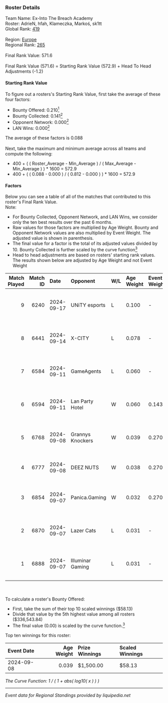### Roster Details<br />
Team Name: Ex-Into The Breach Academy<br />
Roster: AdrieN, hfah, Klameczka, Markoś, sk1tt<br />
Global Rank: [419](../../standings_global_2025_03_01.md)<br />
<br />
Region: [Europe]( ../../standings_europe_2025_03_01.md)<br />
Regional Rank: [265]( ../../standings_europe_2025_03_01.md)<br />
<br />
Final Rank Value:  571.6<br />
<br />
Final Rank Value (571.6) = Starting Rank Value (572.9) + Head To Head Adjustments (-1.2)<br />

#### Starting Rank Value<br />
To figure out a rosters's Starting Rank Value, first take the average of these four factors:<br />
- Bounty Offered: 0.210[<sup>1</sup>](#table2)
- Bounty Collected: 0.141[<sup>2</sup>](#table1)
- Opponent Network: 0.000[<sup>2</sup>](#table1)
- LAN Wins: 0.000[<sup>2</sup>](#table1)

The average of these factors is 0.088<br />
<br />
Next, take the maximum and minimum average across all teams and compute the following:<br />
- 400 + ( ( Roster_Average - Min_Average ) / ( Max_Average - Min_Average ) ) * 1600 = 572.9
- 400 + ( ( 0.088 - 0.000 ) / ( 0.812 - 0.000 ) ) * 1600 = 572.9


#### Factors<br />
Below you can see a table of all of the matches that contributed to this roster's Final Rank Value.<br />
Note:<br />

- For Bounty Collected, Opponent Network, and LAN Wins, we consider only the ten best results over the past 6 months.
- Raw values for those factors are multiplied by Age Weight. Bounty and Opponent Network values are also multiplied by Event Weight. The adjusted value is shown in parenthesis.
- The final value for a factor is the total of its adjusted values divided by 10. Bounty Collected is further scaled by the curve function[<sup>3</sup>](#curveFunction)
- Head to head adjustments are based on rosters' starting rank values. The results shown below are adjusted by Age Weight and not Event Weight
<span id="table1"></span><br />


| Match Played | Match ID | Date       | Opponent         | W/L | Age Weight | Event Weight | Bounty Collected | Opponent Network | LAN Wins  | H2H Adj. | Roster                                   |
| -: | -: | :- | :- | :- | :- | :- | :- | :- | :- | -: | :- |
|            9 |     6240 | 2024-09-17 | UNiTY esports    | L   | 0.100      | -            | -                | -                | -         |    -0.59 | AdrieN, hfah, Klameczka, Markoś, sk1tt   |
|            8 |     6441 | 2024-09-14 | X-CITY           | L   | 0.078      | -            | -                | -                | -         |    -1.60 | AdrieN, hfah, Klameczka, sk1tt, yukitoro |
|            7 |     6584 | 2024-09-11 | GameAgents       | L   | 0.060      | -            | -                | -                | -         |    -0.56 | AdrieN, hfah, Klameczka, sk1tt, woozzzi  |
|            6 |     6594 | 2024-09-11 | Lan Party Hotel  | W   | 0.060      | 0.143        | 0.000 (0.000)    | 0.004 (0.000)    | 0 (0.000) |     0.69 | AdrieN, hfah, Klameczka, sk1tt, woozzzi  |
|            5 |     6768 | 2024-09-08 | Grannys Knockers | W   | 0.039      | 0.270        | 0.001 (0.000)    | 0.003 (0.000)    | 0 (0.000) |     0.68 | AdrieN, hfah, Klameczka, sk1tt, yukitoro |
|            4 |     6777 | 2024-09-08 | DEEZ NUTS        | W   | 0.038      | 0.270        | 0.000 (0.000)    | 0.002 (0.000)    | 0 (0.000) |     0.33 | AdrieN, hfah, sk1tt, stoick, yukitoro    |
|            3 |     6854 | 2024-09-07 | Panica.Gaming    | W   | 0.032      | 0.270        | 0.000 (0.000)    | 0.000 (0.000)    | 0 (0.000) |     0.28 | AdrieN, hfah, Klameczka, sk1tt, yukitoro |
|            2 |     6870 | 2024-09-07 | Lazer Cats       | L   | 0.031      | -            | -                | -                | -         |    -0.31 | AdrieN, hfah, Klameczka, sk1tt, yukitoro |
|            1 |     6888 | 2024-09-07 | Illuminar Gaming | L   | 0.031      | -            | -                | -                | -         |    -0.15 | AdrieN, hfah, Klameczka, sk1tt, yukitoro |

<br />
<span id="table2"></span><br />
To calculate a roster's Bounty Offered:<br />

- First, take the sum of their top 10 scaled winnings ($58.13)
- Divide that value by the 5th highest value among all rosters ($336,543.84)
- The final value (0.00) is scaled by the curve function.[<sup>3</sup>](#curveFunction)

Top ten winnings for this roster:<br />

| Event Date | Age Weight | Prize Winnings | Scaled Winnings |
| :- | -: | :- | :- |
| 2024-09-08 |      0.039 | $1,500.00      | $58.13          |


<span id="curveFunction"></span>_The Curve Function: 1 / ( 1 + abs( log10( x ) ) )_<br />

---
_Event data for Regional Standings provided by liquipedia.net_<br />
